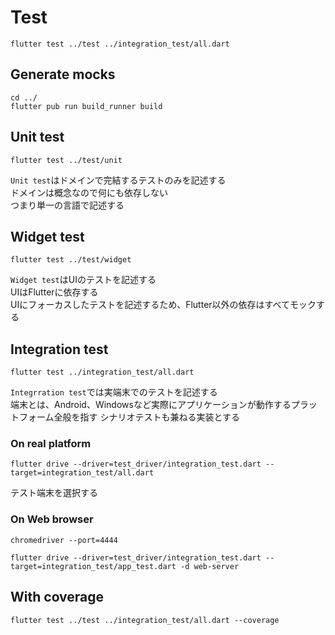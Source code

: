 # Test

```shell
flutter test ../test ../integration_test/all.dart
```

## Generate mocks

```shell
cd ../
flutter pub run build_runner build
```

## Unit test

```shell
flutter test ../test/unit
```

`Unit test`はドメインで完結するテストのみを記述する  
ドメインは概念なので何にも依存しない  
つまり単一の言語で記述する

## Widget test

```shell
flutter test ../test/widget
```

`Widget test`はUIのテストを記述する  
UIはFlutterに依存する  
UIにフォーカスしたテストを記述するため、Flutter以外の依存はすべてモックする

## Integration test

```shell
flutter test ../integration_test/all.dart
```

`Integrration test`では実端末でのテストを記述する  
端末とは、Android、Windowsなど実際にアプリケーションが動作するプラットフォーム全般を指す
シナリオテストも兼ねる実装とする

### On real platform

```shell
flutter drive --driver=test_driver/integration_test.dart --target=integration_test/all.dart
```

テスト端末を選択する

### On Web browser

```shell
chromedriver --port=4444
```

```shell
flutter drive --driver=test_driver/integration_test.dart --target=integration_test/app_test.dart -d web-server
```

## With coverage

```shell
flutter test ../test ../integration_test/all.dart --coverage
```